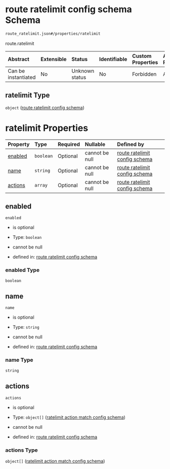 # route ratelimit config schema Schema

```txt
route_ratelimit.json#/properties/ratelimit
```

route.ratelimit

| Abstract            | Extensible | Status         | Identifiable | Custom Properties | Additional Properties | Access Restrictions | Defined In                                                                |
| :------------------ | :--------- | :------------- | :----------- | :---------------- | :-------------------- | :------------------ | :------------------------------------------------------------------------ |
| Can be instantiated | No         | Unknown status | No           | Forbidden         | Allowed               | none                | [ingress\_route.json\*](../out/ingress_route.json "open original schema") |

## ratelimit Type

`object` ([route ratelimit config schema](ingress_route-properties-route-ratelimit-config-schema.md))

# ratelimit Properties

| Property            | Type      | Required | Nullable       | Defined by                                                                                                                               |
| :------------------ | :-------- | :------- | :------------- | :--------------------------------------------------------------------------------------------------------------------------------------- |
| [enabled](#enabled) | `boolean` | Optional | cannot be null | [route ratelimit config schema](route_ratelimit-properties-enabled.md "route_ratelimit.json#/properties/enabled")                        |
| [name](#name)       | `string`  | Optional | cannot be null | [route ratelimit config schema](route_ratelimit-properties-name.md "route_ratelimit.json#/properties/name")                              |
| [actions](#actions) | `array`   | Optional | cannot be null | [route ratelimit config schema](route_ratelimit-properties-list-of-ratelimit-action-match.md "route_ratelimit.json#/properties/actions") |

## enabled



`enabled`

* is optional

* Type: `boolean`

* cannot be null

* defined in: [route ratelimit config schema](route_ratelimit-properties-enabled.md "route_ratelimit.json#/properties/enabled")

### enabled Type

`boolean`

## name



`name`

* is optional

* Type: `string`

* cannot be null

* defined in: [route ratelimit config schema](route_ratelimit-properties-name.md "route_ratelimit.json#/properties/name")

### name Type

`string`

## actions



`actions`

* is optional

* Type: `object[]` ([ratelimit action match config schema](route_ratelimit-properties-list-of-ratelimit-action-match-ratelimit-action-match-config-schema.md))

* cannot be null

* defined in: [route ratelimit config schema](route_ratelimit-properties-list-of-ratelimit-action-match.md "route_ratelimit.json#/properties/actions")

### actions Type

`object[]` ([ratelimit action match config schema](route_ratelimit-properties-list-of-ratelimit-action-match-ratelimit-action-match-config-schema.md))
